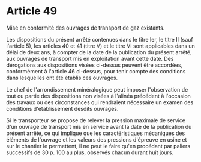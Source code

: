 # Article 49

Mise en conformité des ouvrages de transport de gaz existants.

Les dispositions du présent arrêté contenues dans le titre Ier, le titre II (sauf l'article 5), les articles 40 et 41 (titre V) et le titre VI sont applicables dans un délai de deux ans, à compter de la date de la publication du présent arrêté, aux ouvrages de transport mis en exploitation avant cette date. Des dérogations aux dispositions visées ci-dessus peuvent être accordées, conformément à l'article 46 ci-dessus, pour tenir compte des conditions dans lesquelles ont été établis ces ouvrages.

Le chef de l'arrondissement minéralogique peut imposer l'observation de tout ou partie des dispositions non visées à l'alinéa précédent à l'occasion des travaux ou des circonstances qui rendraient nécessaire un examen des conditions d'établissement desdits ouvrages.

Si le transporteur se propose de relever la pression maximale de service d'un ouvrage de transport mis en service avant la date de la publication du présent arrêté, ce qui implique que les caractéristiques mécaniques des éléments de l'ouvrage et les valeurs des pressions d'épreuve en usine et sur le chantier le permettent, il ne peut le faire qu'en procédant par paliers successifs de 30 p. 100 au plus, observés chacun durant huit jours.
